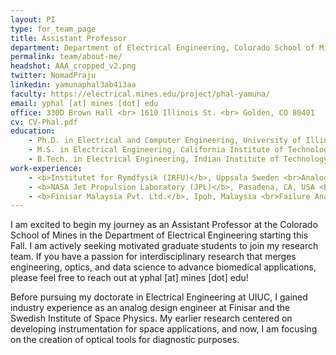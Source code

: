 ```yaml
---
layout: PI
type: for_team_page
title: Assistant Professor
department: Department of Electrical Engineering, Colorado School of Mines
permalink: team/about-me/
headshot: AAA_cropped_v2.png
twitter: NomadPraju
linkedin: yamunaphal3ab413aa
faculty: https://electrical.mines.edu/project/phal-yamuna/
email: yphal [at] mines [dot] edu
office: 330D Brown Hall <br> 1610 Illinois St. <br> Golden, CO 80401
cv: CV-Phal.pdf
education:
    - Ph.D. in Electrical and Computer Engineering, University of Illinois at Urbana-Champaign
    - M.S. in Electrical Engineering, California Institute of Technology
    - B.Tech. in Electrical Engineering, Indian Institute of Technology Roorkee
work-experience:
    - <b>Institutet for Rymdfysik (IRFU)</b>, Uppsala Sweden <br>Analog Research Design & EMC Engineer
    - <b>NASA Jet Propulsion Laboratory (JPL)</b>, Pasadena, CA, USA <br>Graduate Fellow, Water and Carbon Cycles Group
    - <b>Finisar Malaysia Pvt. Ltd.</b>, Ipoh, Malaysia <br>Failure Analysis Engineer, Quality Analysis Department
---
```


<!--- Profile Headshot must be in team folder!!---->
I am excited to begin my journey as an Assistant Professor at the Colorado School of Mines in the Department of Electrical Engineering starting this Fall. I am actively seeking motivated graduate students to join my research team. If you have a passion for interdisciplinary research that merges engineering, optics, and data science to advance biomedical applications, please feel free to reach out at yphal [at] mines [dot] edu! 

Before pursuing my doctorate in Electrical Engineering at UIUC, I gained industry experience as an analog design engineer at Finisar and the Swedish Institute of Space Physics. My earlier research centered on developing instrumentation for space applications, and now, I am focusing on the creation of optical tools for diagnostic purposes. 
